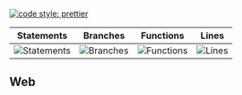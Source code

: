[![code style: prettier](https://img.shields.io/badge/code_style-prettier-ff69b4.svg?style=flat-square)](https://github.com/prettier/prettier)

| Statements                                    | Branches                                  | Functions                                   | Lines                               |
| --------------------------------------------- | ----------------------------------------- | ------------------------------------------- | ----------------------------------- |
| ![Statements](https://img.shields.io/badge/Coverage-33.33%25-red.svg 'Make me better!') | ![Branches](https://img.shields.io/badge/Coverage-20.13%25-red.svg 'Make me better!') | ![Functions](https://img.shields.io/badge/Coverage-14.95%25-red.svg 'Make me better!') | ![Lines](https://img.shields.io/badge/Coverage-33.76%25-red.svg 'Make me better!') |

## Web
